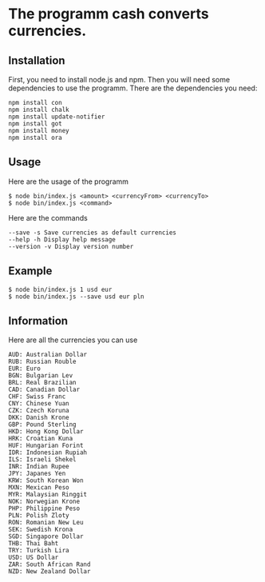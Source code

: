 # The programm cash converts currencies.

## Installation

First, you need to install node.js and npm.
Then you will need some dependencies to use the programm.
There are the dependencies you need: 

```
npm install con
npm install chalk
npm install update-notifier
npm install got
npm install money
npm install ora
```

## Usage

Here are the usage of the programm

```
$ node bin/index.js <amount> <currencyFrom> <currencyTo>
$ node bin/index.js <command> 
```

Here are the commands

```
--save -s Save currencies as default currencies
--help -h Display help message
--version -v Display version number
```

## Example

```
$ node bin/index.js 1 usd eur
$ node bin/index.js --save usd eur pln
```
## Information

Here are all the currencies you can use

```
AUD: Australian Dollar
RUB: Russian Rouble
EUR: Euro
BGN: Bulgarian Lev
BRL: Real Brazilian
CAD: Canadian Dollar
CHF: Swiss Franc
CNY: Chinese Yuan
CZK: Czech Koruna
DKK: Danish Krone
GBP: Pound Sterling
HKD: Hong Kong Dollar
HRK: Croatian Kuna
HUF: Hungarian Forint
IDR: Indonesian Rupiah
ILS: Israeli Shekel
INR: Indian Rupee
JPY: Japanes Yen
KRW: South Korean Won
MXN: Mexican Peso
MYR: Malaysian Ringgit
NOK: Norwegian Krone
PHP: Philippine Peso
PLN: Polish Zloty
RON: Romanian New Leu
SEK: Swedish Krona
SGD: Singapore Dollar
THB: Thai Baht
TRY: Turkish Lira
USD: US Dollar
ZAR: South African Rand
NZD: New Zealand Dollar
 ```

